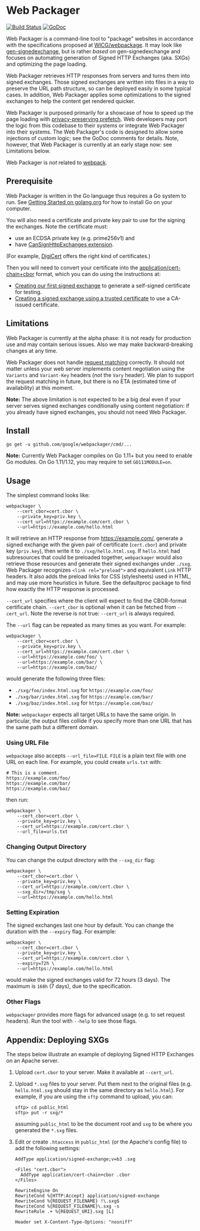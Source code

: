 # Web Packager

[![Build Status](https://travis-ci.org/google/webpackager.svg?branch=master)](https://travis-ci.org/google/webpackager)
[![GoDoc](https://godoc.org/github.com/google/webpackager?status.svg)](https://godoc.org/github.com/google/webpackager)

Web Packager is a command-line tool to "package" websites in accordance
with the specifications proposed at [WICG/webpackage][]. It may look like
[gen-signedexchange][], but is rather *based on* gen-signedexchange and
focuses on automating generation of Signed HTTP Exchanges (aka. SXGs) and
optimizing the page loading.

[WICG/webpackage]: https://github.com/WICG/webpackage/
[gen-signedexchange]: https://github.com/WICG/webpackage/tree/master/go/signedexchange

Web Packager retrieves HTTP responses from servers and turns them into
signed exchanges. Those signed exchanges are written into files in a way to
preserve the URL path structure, so can be deployed easily in some typical
cases. In addition, Web Packager applies some optimizations to the signed
exchanges to help the content get rendered quicker.

Web Packager is purposed primarily for a showcase of how to speed up the
page loading with [privacy-preserving prefetch][]. Web developers may port
the logic from this codebase to their systems or integrate Web Packager into
their systems. The Web Packager's code is designed to allow some injections
of custom logic; see the GoDoc comments for details. Note, however, that Web
Packager is currently at an early stage now: see Limitations below.

[privacy-preserving prefetch]: https://wicg.github.io/webpackage/draft-yasskin-webpackage-use-cases.html#private-prefetch

Web Packager is *not* related to [webpack][].

[webpack]: https://webpack.js.org/


## Prerequisite

Web Packager is written in the Go language thus requires a Go system to run.
See [Getting Started on golang.org](https://golang.org/doc/install) for how
to install Go on your computer.

You will also need a certificate and private key pair to use for the signing
the exchanges. Note the certificate must:

*   use an ECDSA private key (e.g. prime256v1) and
*   have [CanSignHttpExchanges extension][].

(For example, [DigiCert][] offers the right kind of certificates.)

[CanSignHttpExchanges extension]: https://wicg.github.io/webpackage/draft-yasskin-http-origin-signed-responses.html#cross-origin-cert-req
[DigiCert]: https://www.digicert.com/account/ietf/http-signed-exchange.php

Then you will need to convert your certificate into
the [application/cert-chain+cbor][] format, which you can do using the
instructions at:

*   [Creating our first signed exchange](https://github.com/WICG/webpackage/blob/master/go/signedexchange/README.md#creating-our-first-signed-exchange)
    to generate a self-signed certificate for testing.
*   [Creating a signed exchange using a trusted certificate](https://github.com/WICG/webpackage/blob/master/go/signedexchange/README.md#creating-a-signed-exchange-using-a-trusted-certificate)
    to use a CA-issued certificate.

[application/cert-chain+cbor]: https://wicg.github.io/webpackage/draft-yasskin-http-origin-signed-responses.html#cert-chain-format


## Limitations

Web Packager is currently at the alpha phase: it is not ready for production
use and may contain serious issues. Also we may make backward-breaking changes
at any time.

Web Packager does not handle [request matching][] correctly. It should not
matter unless your web server implements content negotiation using the
`Variants` and `Variant-Key` headers (*not* the `Vary` header). We plan to
support the request matching in future, but there is no ETA (estimated time of
availability) at this moment.

**Note:** The above limitation is not expected to be a big deal even if your
    server serves signed exchanges conditionally using content negotiation:
    if you already have signed exchanges, you should not need Web Packager.

[request matching]: https://wicg.github.io/webpackage/loading.html#request-matching


## Install

```shell
go get -u github.com/google/webpackager/cmd/...
```

**Note:** Currently Web Packager compiles on Go 1.11+ but you need to enable
    Go modules. On Go 1.11/1.12, you may require to set `GO111MODULE=on`.


## Usage

The simplest command looks like:

```shell
webpackager \
    --cert_cbor=cert.cbor \
    --private_key=priv.key \
    --cert_url=https://example.com/cert.cbor \
    --url=https://example.com/hello.html
```

It will retrieve an HTTP response from https://example.com/, generate
a signed exchange with the given pair of certificate (`cert.cbor`) and
private key (`priv.key`), then write it to `./sxg/hello.html.sxg`.
If `hello.html` had subresources that could be preloaded together,
`webpackager` would also retrieve those resources and generate their signed
exchanges under `./sxg`. Web Packager recognizes `<link rel="preload">`
and equivalent `Link` HTTP headers. It also adds the preload links for CSS
(stylesheets) used in HTML, and may use more heuristics in future. See the
defaultproc package to find how exactly the HTTP response is processed.

`--cert_url` specifies where the client will expect to find the CBOR-format
certificate chain. `--cert_cbor` is optional when it can be fetched from
`--cert_url`. Note the reverse is not true: `--cert_url` is always required.

The `--url` flag can be repeated as many times as you want. For example:

```shell
webpackager \
    --cert_cbor=cert.cbor \
    --private_key=priv.key \
    --cert_url=https://example.com/cert.cbor \
    --url=https://example.com/foo/ \
    --url=https://example.com/bar/ \
    --url=https://example.com/baz/
```

would generate the following three files:

*   `./sxg/foo/index.html.sxg` for `https://example.com/foo/`
*   `./sxg/bar/index.html.sxg` for `https://example.com/bar/`
*   `./sxg/baz/index.html.sxg` for `https://example.com/baz/`

**Note:** `webpackager` expects all target URLs to have the same origin.
    In particular, the output files collide if you specify more than one URL
    that has the same path but a different domain.

### Using URL File

`webpackage` also accepts `--url_file=FILE`. `FILE` is a plain text file
with one URL on each line. For example, you could create `urls.txt` with:

```
# This is a comment.
https://example.com/foo/
https://example.com/bar/
https://example.com/baz/
```

then run:

```
webpackager \
    --cert_cbor=cert.cbor \
    --private_key=priv.key \
    --cert_url=https://example.com/cert.cbor \
    --url_file=urls.txt
```

### Changing Output Directory

You can change the output directory with the `--sxg_dir` flag:

```shell
webpackager \
    --cert_cbor=cert.cbor \
    --private_key=priv.key \
    --cert_url=https://example.com/cert.cbor \
    --sxg_dir=/tmp/sxg \
    --url=https://example.com/hello.html
```

### Setting Expiration

The signed exchanges last one hour by default. You can change the duration
with the `--expiry` flag. For example:

```shell
webpackager \
    --cert_cbor=cert.cbor \
    --private_key=priv.key \
    --cert_url=https://example.com/cert.cbor \
    --expiry=72h \
    --url=https://example.com/hello.html
```

would make the signed exchanges valid for 72 hours (3 days). The maximum
is `168h` (7 days), due to the specification.

### Other Flags

`webpackager` provides more flags for advanced usage (e.g. to set request
headers). Run the tool with `--help` to see those flags.


## Appendix: Deploying SXGs

The steps below illustrate an example of deploying Signed HTTP Exchanges on
an Apache server.

1.  Upload `cert.cbor` to your server. Make it available at `--cert_url`.

2.  Upload `*.sxg` files to your server. Put them next to the original files
    (e.g. `hello.html.sxg` should stay in the same directory as `hello.html`).
    For example, if you are using the `sftp` command to upload, you can:

    ```
    sftp> cd public_html
    sftp> put -r sxg/*
    ```

    assuming `public_html` to be the document root and `sxg` to be where you
    generated the `*.sxg` files.

3.  Edit or create `.htaccess` in `public_html` (or the Apache's config file)
    to add the following settings:

    ```
    AddType application/signed-exchange;v=b3 .sxg

    <Files "cert.cbor">
      AddType application/cert-chain+cbor .cbor
    </Files>

    RewriteEngine On
    RewriteCond %{HTTP:Accept} application/signed-exchange
    RewriteCond %{REQUEST_FILENAME} !\.sxg$
    RewriteCond %{REQUEST_FILENAME}\.sxg -s
    RewriteRule .+ %{REQUEST_URI}.sxg [L]

    Header set X-Content-Type-Options: "nosniff"
    ```
